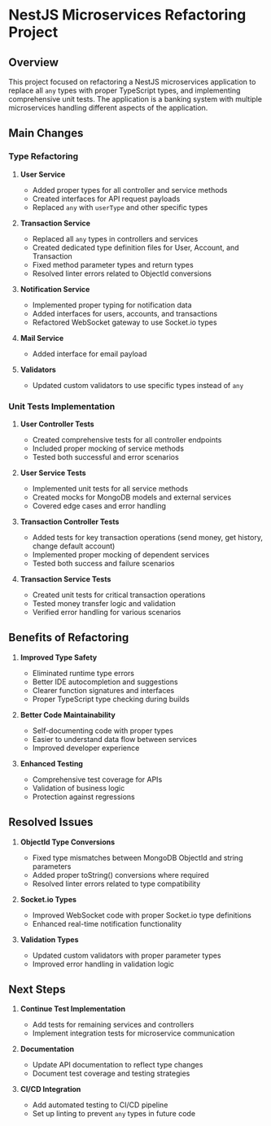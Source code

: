 # NestJS Microservices Refactoring Project

## Overview
This project focused on refactoring a NestJS microservices application to replace all `any` types with proper TypeScript types, and implementing comprehensive unit tests. The application is a banking system with multiple microservices handling different aspects of the application.

## Main Changes

### Type Refactoring

1. **User Service**
   - Added proper types for all controller and service methods
   - Created interfaces for API request payloads
   - Replaced `any` with `userType` and other specific types

2. **Transaction Service**
   - Replaced all `any` types in controllers and services
   - Created dedicated type definition files for User, Account, and Transaction
   - Fixed method parameter types and return types
   - Resolved linter errors related to ObjectId conversions

3. **Notification Service**
   - Implemented proper typing for notification data
   - Added interfaces for users, accounts, and transactions
   - Refactored WebSocket gateway to use Socket.io types

4. **Mail Service**
   - Added interface for email payload

5. **Validators**
   - Updated custom validators to use specific types instead of `any`

### Unit Tests Implementation

1. **User Controller Tests**
   - Created comprehensive tests for all controller endpoints
   - Included proper mocking of service methods
   - Tested both successful and error scenarios

2. **User Service Tests**
   - Implemented unit tests for all service methods
   - Created mocks for MongoDB models and external services
   - Covered edge cases and error handling

3. **Transaction Controller Tests**
   - Added tests for key transaction operations (send money, get history, change default account)
   - Implemented proper mocking of dependent services
   - Tested both success and failure scenarios

4. **Transaction Service Tests**
   - Created unit tests for critical transaction operations
   - Tested money transfer logic and validation
   - Verified error handling for various scenarios

## Benefits of Refactoring

1. **Improved Type Safety**
   - Eliminated runtime type errors
   - Better IDE autocompletion and suggestions
   - Clearer function signatures and interfaces
   - Proper TypeScript type checking during builds

2. **Better Code Maintainability**
   - Self-documenting code with proper types
   - Easier to understand data flow between services
   - Improved developer experience

3. **Enhanced Testing**
   - Comprehensive test coverage for APIs
   - Validation of business logic
   - Protection against regressions

## Resolved Issues

1. **ObjectId Type Conversions**
   - Fixed type mismatches between MongoDB ObjectId and string parameters
   - Added proper toString() conversions where required
   - Resolved linter errors related to type compatibility

2. **Socket.io Types**
   - Improved WebSocket code with proper Socket.io type definitions
   - Enhanced real-time notification functionality

3. **Validation Types**
   - Updated custom validators with proper parameter types
   - Improved error handling in validation logic

## Next Steps

1. **Continue Test Implementation**
   - Add tests for remaining services and controllers
   - Implement integration tests for microservice communication

2. **Documentation**
   - Update API documentation to reflect type changes
   - Document test coverage and testing strategies

3. **CI/CD Integration**
   - Add automated testing to CI/CD pipeline
   - Set up linting to prevent `any` types in future code 